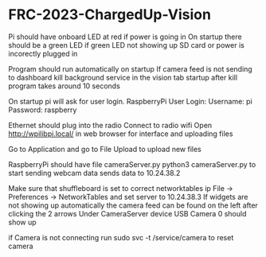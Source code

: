 # FRC-2023-ChargedUp-Vision

Pi should have onboard LED at red if power is going in
On startup there should be a green LED
if green LED not showing up SD card or power is incorectly plugged in

Program should run automatically on startup
If camera feed is not sending to dashboard kill background service in the vision tab 
startup after kill program takes around 10 seconds

On startup pi will ask for user login.
RaspberryPi User Login:
    Username: pi
    Password: raspberry

Ethernet should plug into the radio
Connect to radio wifi
Open http://wpilibpi.local/ in web browser for interface and uploading files

Go to Application and go to File Upload to upload new files

RaspberryPi should have file cameraServer.py
python3 cameraServer.py to start sending webcam data
sends data to 10.24.38.2

Make sure that shuffleboard is set to correct networktables ip
File -> Preferences -> NetworkTables and set server to 10.24.38.3
If widgets are not showing up automatically the camera feed can be found on the left after clicking the 2 arrows
Under CameraServer device USB Camera 0 should show up

if Camera is not connecting run sudo svc -t /service/camera to reset camera

